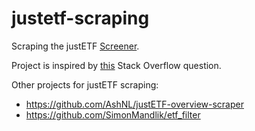 # justetf-scraping
Scraping the justETF [Screener](https://www.justetf.com/en/find-etf.html).

Project is inspired by
[this](https://stackoverflow.com/questions/64813023/scraping-dynamic-datatable-of-many-pages-but-same-url)
Stack Overflow question.

Other projects for justETF scraping:
- https://github.com/AshNL/justETF-overview-scraper
- https://github.com/SimonMandlik/etf_filter
